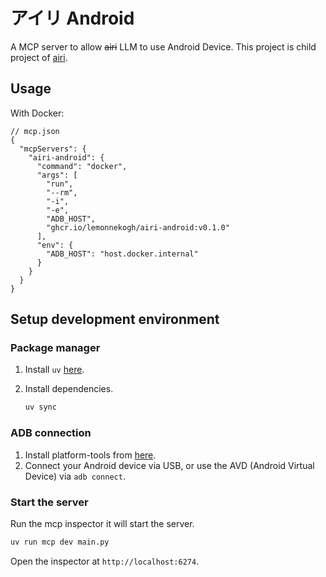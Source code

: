 # アイリ Android

A MCP server to allow ~~airi~~ LLM to use Android Device. This project is child project of [airi](https://github.com/moeru-ai/airi).

## Usage

With Docker:

```json5
// mcp.json
{
  "mcpServers": {
    "airi-android": {
      "command": "docker",
      "args": [
        "run",
        "--rm",
        "-i",
        "-e",
        "ADB_HOST",
        "ghcr.io/lemonnekogh/airi-android:v0.1.0"
      ],
      "env": {
        "ADB_HOST": "host.docker.internal"
      }
    }
  }
}
```

## Setup development environment

### Package manager

1. Install `uv` [here](https://docs.astral.sh/uv/getting-started/installation/).
2. Install dependencies.

    ```bash
    uv sync
    ```

### ADB connection

1. Install platform-tools from [here](https://developer.android.com/studio/releases/platform-tools).
2. Connect your Android device via USB, or use the AVD (Android Virtual Device) via `adb connect`.

### Start the server

Run the mcp inspector it will start the server.

```bash
uv run mcp dev main.py
```

Open the inspector at `http://localhost:6274`.
